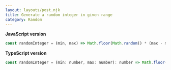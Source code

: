 ```yaml
---
layout: layouts/post.njk
title: Generate a random integer in given range
category: Random
---
```


**JavaScript version**

```js
const randomInteger = (min, max) => Math.floor(Math.random() * (max - min + 1)) + min;
```

**TypeScript version**

```js
const randomInteger = (min: number, max: number): number => Math.floor(Math.random() * (max - min + 1)) + min;
```
